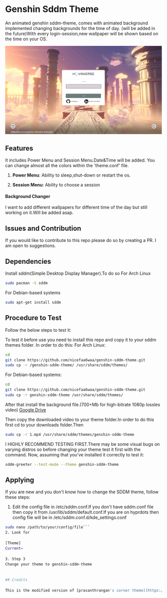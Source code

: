 # Genshin Sddm Theme

An animated genshin sddm-theme, comes with animated background
implemented changing backgrounds for the time of day. 
(will be added in the future)With every login-session,new wallpaper
will be shown based on the time on your OS. 

![](preview/2.png)
## Features

It includes Power Menu and Session Menu.Date&Time will be added.
You can change almost all the colors within the 'theme.conf' file.

1. <b>Power Menu</b>: 
    Ability to sleep,shut-down or restart the os.

2. <b>Session Menu</b>: 
    Ability to choose a session

#### Background Changer

I want to add different wallpapers for different time of the day but still working on it.Will be added asap.

## Issues and Contribution

If you would like to contribute to this repo please do so by creating a PR. I am open to suggestions.


## Dependencies

Install sddm(Simple Desktop Display Manager).To do so 
For Arch Linux
```bash
sudo pacman -S sddm 
```
For Debian-based systems
```bash
sudo apt-get install sddm
```



## Procedure to Test

Follow the below steps to test it:

To test it before use you need to install this repo and copy it to your sddm themes folder.
In order to do this:
For Arch Linux:
```bash
cd
git clone https://github.com/nicefaa6waa/genshin-sddm-theme.git
sudo cp -r /genshin-sddm-theme/ /usr/share/sddm/themes/
```
For Debian-based systems:
```bash
cd
git clone https://github.com/nicefaa6waa/genshin-sddm-theme.git
sudo cp -r genshin-sddm-theme /usr/share/sddm/themes/
```
After that install the background file.(700+Mb for high-bitrate 1080p lossles video)
[Google Drive](https://drive.google.com/file/d/19Z3NEZn-dg8KSQkk1vRF4KmI5S7ztSeP/view?usp=sharing)

Then copy the downloaded video to your theme folder.In order to do this first cd to your downloads folder.Then
```bash
sudo cp -r 1.mp4 /usr/share/sddm/themes/genshin-sddm-theme
```

I HIGHLY RECOMMEND TESTING FIRST.There may be some visual bugs on varying distros so before changing your theme test it first with the command.
Now, assuming that you've installed it correctly to test it:

```bash
sddm-greeter --test-mode --theme genshin-sddm-theme
```

## Applying

If you are new and you don't know how to change the SDDM theme, follow these steps:

1. Edit the config file in /etc/sddm.conf.If you don't have sddm.conf file then copy it from /usr/lib/sddm/default.conf.If you are on hyprdots then config file will be in /etc/sddm.conf.d/kde_settings.conf
```bash
sudo nano /path/to/your/config/file```
2. Look for

[Theme]
Current=

3. Step 3
Change your theme to genshin-sddm-theme

    
## Credits

This is the modified version of [prasanthrangan's corner theme](https://github.com/prasanthrangan/hyprdots) for hyprland

